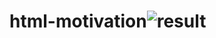 # html-motivation![result](https://github.com/Babrah123/html-motivation/assets/86080615/400ebe5b-77e4-4f73-a297-b044ff78542e)
